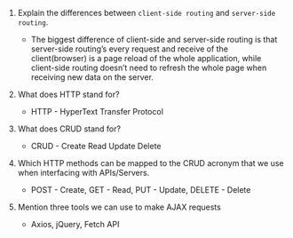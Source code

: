 1.  Explain the differences between `client-side routing` and `server-side routing`.
    - The biggest difference of client-side and server-side routing is that server-side routing’s every request and receive of the client(browser) is a page reload of the whole application, while client-side routing doesn’t need to refresh the whole page when receiving new data on the server.

1.  What does HTTP stand for?
    - HTTP - HyperText Transfer Protocol

1.  What does CRUD stand for?
    - CRUD - Create Read Update Delete

1.  Which HTTP methods can be mapped to the CRUD acronym that we use when interfacing with APIs/Servers.
    - POST - Create, GET - Read, PUT - Update, DELETE - Delete

1.  Mention three tools we can use to make AJAX requests
    - Axios, jQuery, Fetch API
